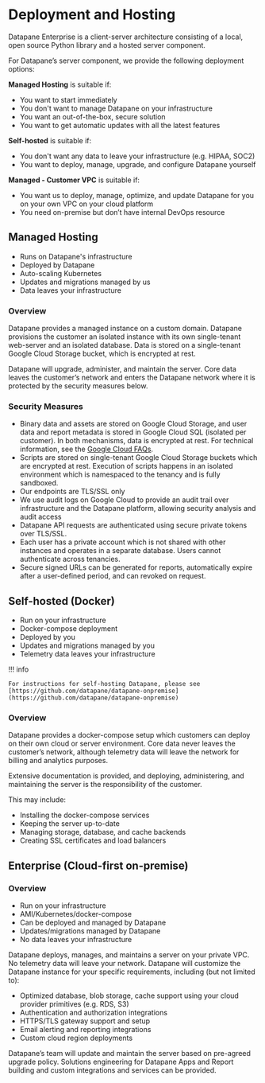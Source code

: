 # Deployment and Hosting

Datapane Enterprise is a client-server architecture consisting of a local, open source Python library and a hosted server component.&#x20;

For Datapane’s server component, we provide the following deployment options:

**Managed Hosting** is suitable if:

-   You want to start immediately
-   You don't want to manage Datapane on your infrastructure
-   You want an out-of-the-box, secure solution
-   You want to get automatic updates with all the latest features

**Self-hosted** is suitable if:

-   You don't want any data to leave your infrastructure (e.g. HIPAA, SOC2)
-   You want to deploy, manage, upgrade, and configure Datapane yourself&#x20;

**Managed - Customer VPC** is suitable if:

-   You want us to deploy, manage, optimize, and update Datapane for you on your own VPC on your cloud platform
-   You need on-premise but don’t have internal DevOps resource

## Managed Hosting

-   Runs on Datapane's infrastructure
-   Deployed by Datapane
-   Auto-scaling Kubernetes
-   Updates and migrations managed by us
-   Data leaves your infrastructure

### Overview

Datapane provides a managed instance on a custom domain. Datapane provisions the customer an isolated instance with its own single-tenant web-server and an isolated database. Data is stored on a single-tenant Google Cloud Storage bucket, which is encrypted at rest.&#x20;

Datapane will upgrade, administer, and maintain the server. Core data leaves the customer’s network and enters the Datapane network where it is protected by the security measures below.

### Security Measures

-   Binary data and assets are stored on Google Cloud Storage, and user data and report metadata is stored in Google Cloud SQL (isolated per customer). In both mechanisms, data is encrypted at rest. For technical information, see the [Google Cloud FAQs](https://cloud.google.com/sql/faq#encryption).&#x20;
-   Scripts are stored on single-tenant Google Cloud Storage buckets which are encrypted at rest. Execution of scripts happens in an isolated environment which is namespaced to the tenancy and is fully sandboxed.
-   Our endpoints are TLS/SSL only
-   We use audit logs on Google Cloud to provide an audit trail over infrastructure and the Datapane platform, allowing security analysis and audit access
-   Datapane API requests are authenticated using secure private tokens over TLS/SSL.
-   Each user has a private account which is not shared with other instances and operates in a separate database. Users cannot authenticate across tenancies.
-   Secure signed URLs can be generated for reports, automatically expire after a user-defined period, and can revoked on request.

## Self-hosted (Docker)

-   Run on your infrastructure
-   Docker-compose deployment
-   Deployed by you
-   Updates and migrations managed by you
-   Telemetry data leaves your infrastructure

!!! info

    For instructions for self-hosting Datapane, please see [https://github.com/datapane/datapane-onpremise](https://github.com/datapane/datapane-onpremise)

### Overview

Datapane provides a docker-compose setup which customers can deploy on their own cloud or server environment. Core data never leaves the customer’s network, although telemetry data will leave the network for billing and analytics purposes.&#x20;

Extensive documentation is provided, and deploying, administering, and maintaining the server is the responsibility of the customer.&#x20;

This may include:&#x20;

-   Installing the docker-compose services
-   Keeping the server up-to-date
-   Managing storage, database, and cache backends&#x20;
-   Creating SSL certificates and load balancers

## **Enterprise (Cloud-first on-premise)**&#x20;

### **Overview**

-   Run on your infrastructure
-   AMI/Kubernetes/docker-compose
-   Can be deployed and managed by Datapane
-   Updates/migrations managed by Datapane
-   No data leaves your infrastructure

Datapane deploys, manages, and maintains a server on your private VPC. No telemetry data will leave your network. Datapane will customize the Datapane instance for your specific requirements, including (but not limited to):

-   Optimized database, blob storage, cache support using your cloud provider primitives (e.g. RDS, S3)
-   Authentication and authorization integrations
-   HTTPS/TLS gateway support and setup
-   Email alerting and reporting integrations
-   Custom cloud region deployments

Datapane’s team will update and maintain the server based on pre-agreed upgrade policy. Solutions engineering for Datapane Apps and Report building and custom integrations and services can be provided.
